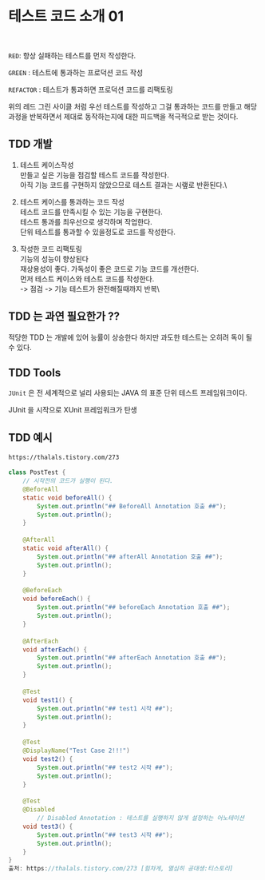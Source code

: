 # 테스트 코드 소개 01

<figure><img src="../.gitbook/assets/스크린샷 2023-11-20 오후 5.07.36.png" alt=""><figcaption></figcaption></figure>

`RED`: 항상 실패하는 테스트를 먼저 작성한다.

`GREEN` : 테스트에 통과하는 프로덕션 코드 작성

`REFACTOR` : 테스트가 통과하면 프로덕션 코드를 리팩토링



위의 레드 그린 사이클 처럼 우선 테스트를 작성하고 그걸 통과하는 코드를 만들고 해당 과정을 반복하면서 제대로 동작하는지에 대한 피드백을 적극적으로 받는 것이다.



## TDD 개발

1. 테스트 케이스작성\
   만들고 싶은 기능을 점검할 테스트 코드를 작성한다.\
   아직 기능 코드를 구현하지 않았으므로 테스트 결과는 시랲로 반환된다.\

2. 테스트 케이스를 통과하는 코드 작성\
   테스트 코드를 만족시킬 수 있는 기능을 구현한다.\
   테스트 통과를 최우선으로 생각하며 작업한다.\
   단위 테스트를 통과할 수 있을정도로 코드를 작성한다.
3. 작성한 코드 리팩토링 \
   기능의 성능이 향상된다\
   재상용성이 좋다. 가독성이 좋은 코드로 기능 코드를 개선한다.\
   먼저 테스트 케이스와 테스트 코드를 작성한다.\
   \-> 점검 -> 기능 테스트가 완전해질때까지 반복\


## TDD 는 과연 필요한가 ??

적당한 TDD 는 개발에 있어 능률이 상승한다 하지만 과도한 테스트는 오히려 독이 될 수 있다.



## TDD Tools

`JUnit` 은 전 세계적으로 널리 사용되는 JAVA 의 표준 단위 테스트 프레임워크이다.

JUnit 을 시작으로 XUnit 프레임워크가 탄생



## TDD 예시

```
https://thalals.tistory.com/273
```



```java
class PostTest {
    // 시작전의 코드가 실행이 된다.
    @BeforeAll
    static void beforeAll() {
        System.out.println("## BeforeAll Annotation 호출 ##");
        System.out.println();
    }

    @AfterAll
    static void afterAll() {
        System.out.println("## afterAll Annotation 호출 ##");
        System.out.println();
    }

    @BeforeEach
    void beforeEach() {
        System.out.println("## beforeEach Annotation 호출 ##");
        System.out.println();
    }

    @AfterEach
    void afterEach() {
        System.out.println("## afterEach Annotation 호출 ##");
        System.out.println();
    }

    @Test
    void test1() {
        System.out.println("## test1 시작 ##");
        System.out.println();
    }

    @Test
    @DisplayName("Test Case 2!!!")
    void test2() {
        System.out.println("## test2 시작 ##");
        System.out.println();
    }

    @Test
    @Disabled
        // Disabled Annotation : 테스트를 실행하지 않게 설정하는 어노테이션
    void test3() {
        System.out.println("## test3 시작 ##");
        System.out.println();
    }
}
출처: https://thalals.tistory.com/273 [힘차게, 열심히 공대생:티스토리]
```
